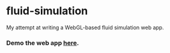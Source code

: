 # fluid-simulation
My attempt at writing a WebGL-based fluid simulation web app.

### Demo the web app [here](https://carpit680.github.io/fluid-simulation/).